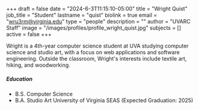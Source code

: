 +++
draft = false
date = "2024-6-3T11:15:10-05:00"
title = "Wright Quist"
job_title = "Student"
lastname = "quist"
biolink = true
email = "wru3rm@virginia.edu"
type = "people"
description = ""
author = "UVARC Staff"
image = "/images/profiles/profile_wright_quist.jpg"
subjects = []
active = false
+++

Wright is a 4th-year computer science student at UVA studying computer science and studio art, with a focus on web applications and software engineering.  Outside the classroom, Wright's interests include textile art, hiking, and woodworking.

##### Education

- B.S. Computer Science 
- B.A. Studio Art
  University of Virginia SEAS (Expected Graduation: 2025)

<!-- **Summer 2024 Presentation:**
{{< youtube XYQduJCkrWY >}} -->
